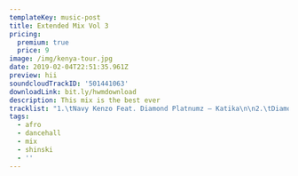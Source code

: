 ```yaml
---
templateKey: music-post
title: Extended Mix Vol 3
pricing:
  premium: true
  price: 9
image: /img/kenya-tour.jpg
date: 2019-02-04T22:51:35.961Z
preview: hii
soundcloudTrackID: '501441063'
downloadLink: bit.ly/hwmdownload
description: This mix is the best ever
tracklist: "1.\tNavy Kenzo Feat. Diamond Platnumz – Katika\n\n2.\tDiamond Platnumz, Lava Lava & Mbosso – Jibebe\n\n3.\tDiamond Platnumz Ft. Omarion – African Beauty\n\n4.\tNaiboi - 2 In 1 \\[Dj Shinski Extended]\n\n5.\tOtile Brown – Baby Love \\[Dj Shinski Extended]\n\n6.\tKrizbeatz Ft Yemi Alade X Harmonize – 911 Panadol\n\n7.\tOlamide – Motigbana\n\n8.\tWizkid – Fever\n\n9.\tAya Nakamura - Djadja \\[Dj Shinski Extended]\n\n10.\tSkales - Fire Waist Ft. Harmonize\n\n11.\tDavido Vs Nameless - Deadly Assurance \\[Dj Shinski Remix]\n\n12.\tMr Eazi - Property \\[Dj Shinski Remix]\n\n13.\tSkepta Ft Wizkid - Energy (Stay Far Away) \\[Dj Shinski Remix]\n\n14.\tMajor Lazer Ft Kizz Daniel & Kranium - Loyal \\[Dj Shinski Remix]\n\n15.\tMoji Shortbabaa & Jabidii – Vimbada \\[DJ Shinski Extended]\n\n16.\tEpic Ethic Feat. Rekles, Swat, Seska, Zilla - Lamba Lolo (Fully Focus Remix)\n\n17.\tDJ Slick Stuart & Roja Ft. Beenie Gunter & Skales – Pon Mi Remix\n\n18.\tA Pass – Didadada"
tags:
  - afro
  - dancehall
  - mix
  - shinski
  - ''
---
```


